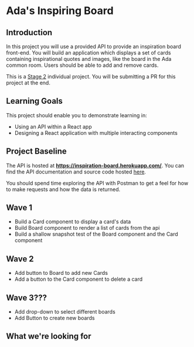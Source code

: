 # Ada's Inspiring Board

## Introduction

In this project you will use a provided API to provide an inspiration board front-end.  You will build an application which displays a set of cards containing inspirational quotes and images, like the board in the Ada common room.  Users should be able to add and remove cards.

This is a [Stage 2](https://github.com/Ada-Developers-Academy/pedagogy/blob/master/rule-of-three.md#stage-2) individual project. You will be submitting a PR for this project at the end.

## Learning Goals
This project should enable you to demonstrate learning in:
- Using an API within a React app
- Designing a React application with multiple interacting components

## Project Baseline

The API is hosted at **https://inspiration-board.herokuapp.com/**.  You can find the API documentation and source code hosted [here](https://github.com/AdaGold/inspiration-board-api).

You should spend time exploring the API with Postman to get a feel for how to make requests and how the data is returned.

## Wave 1
- Build a Card component to display a card's data
- Build Board component to render a list of cards from the api
- Build a shallow snapshot test of the Board component and the Card component

## Wave 2
- Add button to Board to add new Cards
- Add a button to the Card component to delete a card

## Wave 3???
- Add drop-down to select different boards
- Add Button to create new boards

## What we're looking for
